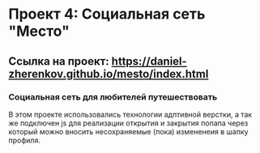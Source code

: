 # Проект 4: Социальная сеть "Место"

## Ссылка на проект: https://daniel-zherenkov.github.io/mesto/index.html

### Социальная сеть для любителей путешествовать
В этом проекте использовались технологии адптивной верстки, а так же подключен js для реализации открытия и закрытия попапа через который можно вносить несохраняемые (пока) измененеия в шапку профиля.
